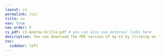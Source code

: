 ```yaml
---
layout: cv
permalink: /cv/
title: cv
nav: true
nav_order: 5
cv_pdf: CV-Andrea-Grillo.pdf # you can also use external links here
description: You can download the PDF version of my CV by clicking on the button on the right.
toc:
  sidebar: left
---
```

